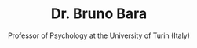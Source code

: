 ---
title: Dr. Bruno Bara
name: Bruno-Bara
subtitle: Professor of Psychology at the University of Turin (Italy)
layout: 2017_default
modal-id: 1
img: Bruno-Bara.jpg
thumbnail: Bruno-Bara.jpg
alt: Picture of Dr. Bruno Bara
topic: The neural network of intentions in healthy and pathological people
description: I show how my research group empirically tested one of the most relevant topics in philosophy of mind through a series of fMRI experiments&#58; the nature of different types of intention. To this aim, firstly I trace a theoretical distinction among private, social, and communicative intentions. Then I propose a set of predictions concerning the recognition of these three types of intention in healthy individuals, and I report the experimental results corroborating our theoretical model of intentions. <br><br> The second question I face is whether intention processing is affected by the expressive means through which a communicative intention is conveyed, i.e., the linguistic or extralinguistic gestural means. Combined factorial and conjunction analyses are used to test two sets of predictions  first, that a common brain network is recruited for the comprehension of communicative intentions independently of the modality through which they are conveyed; second, that additional brain areas are specifically recruited depending on the communicative modality employed, reflecting distinct sensorimotor gateways. Our results show that a common neural network is engaged in communicative intention processing independently of the modality employed.<br><br>Third, being able to comprehend communicative intentions and to recognize whether such intentions are directed toward us or not is extremely important in social interaction. Two brain systems, the mentalizing and the mirror neuron system, have been proposed to underlie intention recognition. Categorical and functional connectivity analyses show that both systems contribute to the encoding of communicative intentions and that both systems are significantly stronger activated and more strongly coupled when communicative actions are directed toward ourselves.<br><br>Finally, I derive from our model predictions relevant for the domain of psychopathological functioning. In particular, I treat the cases of both hyper-intentionality (as in paranoid schizophrenia) and hypo-intentionality (as in autistic spectrum disorders). My conclusion is that the theoretical model of intention I propose contributes to enlarge our knowledge on the neurobiological bases of intention processing, in both healthy people and in people with impairments to the neurocognitive system that underlies intention recognition.<br><br> Department of Psychology, via Verdi 10, 10124 Torino,  Italy <br>e-mail&#58; bruno.bara@unito.it<br><br>Graduate&#58; M.D. (plenis votis), University of Milan, 1967-1973<br>Postgraduate&#58; Medical Psychology (magna cum laude), University of Milan, 1973-1976<br><br>Full Professor of Psychology of communication, University of Turin, 1991-2017<br>Professor emeritus of Psychology, University of Turin, 2017 to present<br><br>Director, Center for Cognitive Science, University and Polytechnic of Turin, 1993 to present<br>Director, School of Cognitive Psychotherapy, Como and Turin, 1994 to present<br>Coordinator, Center of Neuroimaging, School of Medicine, University of Turin, 2013-2015



---